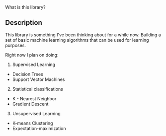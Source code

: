 What is this library?

## Description

This library is something I've been thinking about for a while now. Building a set of basic machine learning algorithms that can be used for learning purposes. 

Right now I plan on doing:

1. Supervised Learning
* Decision Trees
* Support Vector Machines

2. Statistical classifications
* K - Nearest Neighbor
* Gradient Descent

3. Unsupervised Learning
* K-means Clustering
* Expectation-maximization 
